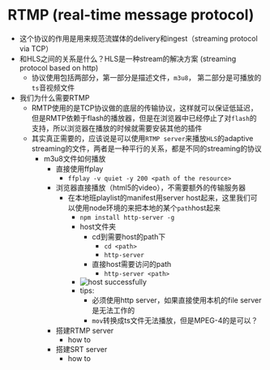 # RTMP (real-time message protocol)

* 这个协议的作用是用来规范流媒体的delivery和ingest（streaming protocol via TCP）
* 和HLS之间的关系是什么？HLS是一种stream的解决方案 (streaming protocol based on http)
  * 协议使用包括两部分，第一部分是描述文件，`m3u8`， 第二部分是可播放的`ts`音视频文件
* 我们为什么需要RTMP
  * RMTP使用的是TCP协议做的底层的传输协议，这样就可以保证低延迟，但是RMTP依赖于flash的播放器，但是在浏览器中已经停止了对`flash`的支持，所以浏览器在播放的时候就需要安装其他的插件
  * 其实真正需要的，应该说是可以使用`RTMP server`来播放`HLS`的adaptive streaming的文件，两者是一种平行的关系，都是不同的streaming的协议
    * m3u8文件如何播放
      * 直接使用ffplay
        * `ffplay -v quiet -y 200 <path of the resource>`
      * 浏览器直接播放（html5的video），不需要额外的传输服务器
        * 在本地班playlist的manifest用server host起来，这里我们可以使用node环境的来把本地的某个`path`host起来
          * `npm install http-server -g`
          * host文件夹
            * cd到需要host的path下
              * `cd <path>`
              * `http-server`
            * 直接host需要访问的path
              * `http-server <path>`
          * ![host successfully](https://user-images.githubusercontent.com/6279298/216209862-96b23edb-4a75-4137-8619-ac4976a1d195.png)
          * tips:
            * 必须使用http server，如果直接使用本机的file server是无法工作的
            * `mov`转换成ts文件无法播放，但是MPEG-4的是可以？
      * 搭建RTMP server
        * how to
      * 搭建SRT server
        * how to
